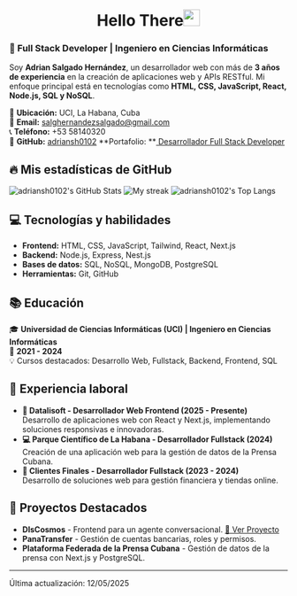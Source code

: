 <h1 align="center">Hello There<img src="https://github.com/souvikguria98/souvikguria98/blob/master/Hi.gif" width="30"> </h1>

### 🚀 Full Stack Developer | Ingeniero en Ciencias Informáticas

Soy **Adrian Salgado Hernández**, un desarrollador web con más de **3 años de experiencia** en la creación de aplicaciones web y APIs RESTful. Mi enfoque principal está en tecnologías como **HTML, CSS, JavaScript, React, Node.js, SQL y NoSQL**.

📍 **Ubicación:** UCI, La Habana, Cuba  
📧 **Email:** [salghernandezsalgado@gmail.com](mailto:salghernandezsalgado@gmail.com)  
📞 **Teléfono:** +53 58140320  
💼 **GitHub:** [adriansh0102](https://github.com/adriansh0102)
**Portafolio: **[ Desarrollador Full Stack Developer ](https://portfolio-adrian-salgado-hh7bw6bkq-adrians-projects-067b57ad.vercel.app/)
## 🔥 Mis estadísticas de GitHub
![adriansh0102's GitHub Stats](https://github-readme-stats.vercel.app/api?username=adriansh0102&show_icons=true&theme=tokyonight)
<img src="https://github-readme-streak-stats.herokuapp.com/?user=adriansh0102&theme=tokyonight" alt="My streak"/>
![adriansh0102's Top Langs](https://github-readme-stats.vercel.app/api/top-langs/?username=adriansh0102&theme=tokyonight&layout=compact)

## 💻 Tecnologías y habilidades
- **Frontend:** HTML, CSS, JavaScript, Tailwind, React, Next.js  
- **Backend:** Node.js, Express, Nest.js  
- **Bases de datos:** SQL, NoSQL, MongoDB, PostgreSQL  
- **Herramientas:** Git, GitHub  

## 📚 Educación
🎓 **Universidad de Ciencias Informáticas (UCI) | Ingeniero en Ciencias Informáticas**  
📅 **2021 - 2024**  
💡 Cursos destacados: Desarrollo Web, Fullstack, Backend, Frontend, SQL  

## 💼 Experiencia laboral
- **🚀 Datalisoft - Desarrollador Web Frontend (2025 - Presente)**  
  Desarrollo de aplicaciones web con React y Next.js, implementando soluciones responsivas e innovadoras.  
- **💻 Parque Científico de La Habana - Desarrollador Fullstack (2024)**  
  Creación de una aplicación web para la gestión de datos de la Prensa Cubana.  
- **🔗 Clientes Finales - Desarrollador Fullstack (2023 - 2024)**  
  Desarrollo de soluciones web para gestión financiera y tiendas online.  

## 🔨 Proyectos Destacados
- **DlsCosmos** - Frontend para un agente conversacional. [🔗 Ver Proyecto](https://dlscosmos.appsdatalisoft.com/)  
- **PanaTransfer** - Gestión de cuentas bancarias, roles y permisos.  
- **Plataforma Federada de la Prensa Cubana** - Gestión de datos de la prensa con Next.js y PostgreSQL.  

------
Última actualización: 12/05/2025
